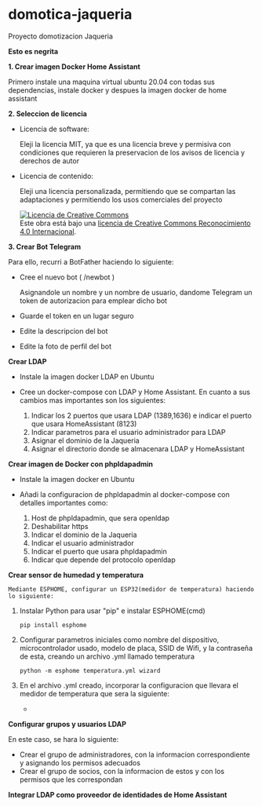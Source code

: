 # domotica-jaqueria
Proyecto domotizacion Jaqueria

**Esto es negrita**

**1. Crear imagen Docker Home Assistant**

Primero instale una maquina virtual ubuntu 20.04 con todas sus dependencias, instale docker y despues la imagen docker de home assistant

**2. Seleccion de licencia**

- Licencia de software:

    Eleji la licencia MIT, ya que es una licencia breve y permisiva con condiciones que requieren la preservacion de los avisos de licencia y derechos de autor

- Licencia de contenido:

    Eleji una licencia personalizada, permitiendo que se compartan las adaptaciones y  permitiendo los usos comerciales del proyecto

    <a rel="license" href="http://creativecommons.org/licenses/by/4.0/"><img alt="Licencia de Creative Commons" style="border-width:0" src="https://i.creativecommons.org/l/by/4.0/88x31.png" /></a><br />Este obra está bajo una <a rel="license" href="http://creativecommons.org/licenses/by/4.0/">licencia de Creative Commons Reconocimiento 4.0 Internacional</a>.

**3. Crear Bot Telegram**

Para ello, recurri a BotFather haciendo lo siguiente:

- Cree el nuevo bot ( /newbot )
    
    Asignandole un nombre y un nombre de usuario, dandome Telegram un token de autorizacion para emplear dicho bot

- Guarde el token en un lugar seguro

- Edite la descripcion del bot

- Edite la foto de perfil del bot

**Crear LDAP**

- Instale la imagen docker LDAP en Ubuntu
- Cree un docker-compose con LDAP y Home Assistant. En cuanto a sus cambios mas importantes son los siguientes:

    1. Indicar los 2 puertos que usara LDAP (1389,1636) e indicar el puerto que usara HomeAssistant (8123)
    2. Indicar parametros para el usuario administrador para LDAP
    3. Asignar el dominio de la Jaqueria 
    4. Asignar el directorio donde se almacenara LDAP y HomeAssistant

**Crear imagen de Docker con phpldapadmin**

- Instale la imagen docker en Ubuntu
- Añadi la configuracion de phpldapadmin al docker-compose con detalles importantes como:

    1. Host de phpldapadmin, que sera openldap
    2. Deshabilitar https
    3. Indicar el dominio de la Jaqueria
    4. Indicar el usuario administrador
    5. Indicar el puerto que usara phpldapadmin
    6. Indicar que depende del protocolo openldap

**Crear sensor de humedad y temperatura**

    Mediante ESPHOME, configurar un ESP32(medidor de temperatura) haciendo lo siguiente:

1. Instalar Python para usar "pip" e instalar ESPHOME(cmd)

    ```pip install esphome```

2. Configurar parametros iniciales como nombre del dispositivo, microcontrolador usado, modelo de placa, SSID de Wifi, y la contraseña de esta, creando un archivo .yml llamado temperatura

    ```python -m esphome temperatura.yml wizard```

3. En el archivo .yml creado, incorporar la configuracion que llevara el medidor de temperatura que sera la siguiente:

    - 


**Configurar grupos y usuarios LDAP**

En este caso, se hara lo siguiente:

- Crear el grupo de administradores, con la informacion correspondiente y asignando los permisos adecuados
- Crear el grupo de socios, con la informacion de estos y con los permisos que les correspondan



    





    

**Integrar LDAP como proveedor de identidades de Home Assistant**

